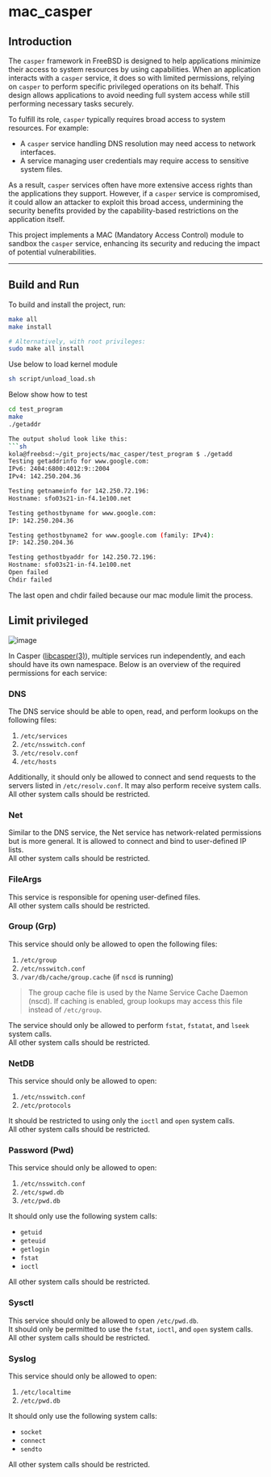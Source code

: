 # mac_casper

## Introduction

The `casper` framework in FreeBSD is designed to help applications minimize their access to system resources by using capabilities. When an application interacts with a `casper` service, it does so with limited permissions, relying on `casper` to perform specific privileged operations on its behalf. This design allows applications to avoid needing full system access while still performing necessary tasks securely.

To fulfill its role, `casper` typically requires broad access to system resources. For example:

- A `casper` service handling DNS resolution may need access to network interfaces.
- A service managing user credentials may require access to sensitive system files.

As a result, `casper` services often have more extensive access rights than the applications they support. However, if a `casper` service is compromised, it could allow an attacker to exploit this broad access, undermining the security benefits provided by the capability-based restrictions on the application itself.

This project implements a MAC (Mandatory Access Control) module to sandbox the `casper` service, enhancing its security and reducing the impact of potential vulnerabilities.

---

## Build and Run

To build and install the project, run:

```sh
make all
make install

# Alternatively, with root privileges:
sudo make all install
```

Use below to load kernel module

```sh
sh script/unload_load.sh
```

Below show how to test

```sh
cd test_program
make
./getaddr

The output sholud look like this:
```sh
kola@freebsd:~/git_projects/mac_casper/test_program $ ./getadd
Testing getaddrinfo for www.google.com:
IPv6: 2404:6800:4012:9::2004
IPv4: 142.250.204.36

Testing getnameinfo for 142.250.72.196:
Hostname: sfo03s21-in-f4.1e100.net

Testing gethostbyname for www.google.com:
IP: 142.250.204.36

Testing gethostbyname2 for www.google.com (family: IPv4):
IP: 142.250.204.36

Testing gethostbyaddr for 142.250.72.196:
Hostname: sfo03s21-in-f4.1e100.net
Open failed
Chdir failed
```

The last open and chdir failed because our mac module limit the process.

## Limit privileged

![image](https://github.com/user-attachments/assets/16e1e28b-5505-4208-ab16-e1e2e37fc3bd)

In Casper ([libcasper(3)](https://man.freebsd.org/cgi/man.cgi?query=libcasper&apropos=0&sektion=3&manpath=FreeBSD+15.0-CURRENT&arch=default&format=html)), multiple services run independently, and each should have its own namespace. Below is an overview of the required permissions for each service:  

### DNS  
The DNS service should be able to open, read, and perform lookups on the following files:  
1. `/etc/services`  
2. `/etc/nsswitch.conf`  
3. `/etc/resolv.conf`  
4. `/etc/hosts`  

Additionally, it should only be allowed to connect and send requests to the servers listed in `/etc/resolv.conf`. It may also perform receive system calls.  
All other system calls should be restricted.  

### Net  
Similar to the DNS service, the Net service has network-related permissions but is more general. It is allowed to connect and bind to user-defined IP lists.  
All other system calls should be restricted.  

### FileArgs  
This service is responsible for opening user-defined files.  
All other system calls should be restricted.  

### Group (Grp)  
This service should only be allowed to open the following files:  
1. `/etc/group`  
2. `/etc/nsswitch.conf`  
3. `/var/db/cache/group.cache` (if `nscd` is running)  

> The group cache file is used by the Name Service Cache Daemon (nscd). If caching is enabled, group lookups may access this file instead of `/etc/group`.  

The service should only be allowed to perform `fstat`, `fstatat`, and `lseek` system calls.  
All other system calls should be restricted.  

### NetDB  
This service should only be allowed to open:  
1. `/etc/nsswitch.conf`  
2. `/etc/protocols`  

It should be restricted to using only the `ioctl` and `open` system calls.  
All other system calls should be restricted.  

### Password (Pwd)  
This service should only be allowed to open:  
1. `/etc/nsswitch.conf`  
2. `/etc/spwd.db`  
3. `/etc/pwd.db`  

It should only use the following system calls:  
- `getuid`  
- `geteuid`  
- `getlogin`  
- `fstat`  
- `ioctl`  

All other system calls should be restricted.  

### Sysctl  
This service should only be allowed to open `/etc/pwd.db`.  
It should only be permitted to use the `fstat`, `ioctl`, and `open` system calls.  
All other system calls should be restricted.  

### Syslog  
This service should only be allowed to open:  
1. `/etc/localtime`  
2. `/etc/pwd.db`  

It should only use the following system calls:  
- `socket`  
- `connect`  
- `sendto`  

All other system calls should be restricted.  

